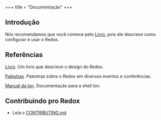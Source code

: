 +++
title = "Documentação"
+++

## Introdução

Nós recomendamos que você comece pelo [Livro](https://doc.redox-os.org/book/), pois ele descreve como configurar e usar o Redox.

## Referências

[Livro](https://doc.redox-os.org/book/). Um livro que descreve o design do Redox.

[Palestras](/talks/). Palestras sobre o Redox em diversos eventos e conferências.

[Manual da Ion](https://doc.redox-os.org/ion-manual/). Documentação para a shell Ion.

## Contribuindo pro Redox

- Leia o [CONTRIBUTING.md](https://gitlab.redox-os.org/redox-os/redox/-/blob/master/CONTRIBUTING.md)
